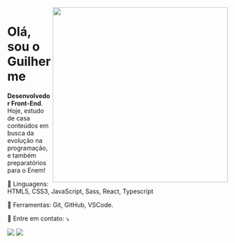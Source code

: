 <img src="https://raw.githubusercontent.com/MicaelliMedeiros/micaellimedeiros/master/image/computer-illustration.png" min-width="400px" max-width="400px" width="400px" align="right">

<h1 align="left">Olá, sou o Guilherme</h1>

<p align="left"> 
  <strong>Desenvolvedor Front-End</strong>.<br>
  Hoje, estudo de casa conteúdos em busca da evolução na programação, e também preparatórios para o Enem!<br>
</p>

<p align="left">
  🦄 Linguagens: HTML5, CSS3, JavaScript, Sass, React, Typescript
</p>

<p align="left">
  💼 Ferramentas: Git, GitHub, VSCode.
</p>

<p align="left">
  💌 Entre em contato: ⤵️
</p>

<p align="left">
  <a href="mailto:devguilhermeferreira@gmail.com" alt="Email" target="_blank">
  <img src="https://img.shields.io/badge/-Gmail-FF0000?style=flat-square&labelColor=FF0000&logo=gmail&logoColor=white&link=mailto:devguilhermeferreira@gmail.com" /></a>

  <a href="https://wa.me/37999819687" alt="WhatsApp" target="_blank">
  <img src="https://img.shields.io/badge/-WhatsApp-25d366?style=flat-square&labelColor=25d366&logo=whatsapp&logoColor=white&link=https://wa.me/37999819687"/></a>
</p>
